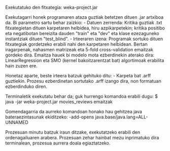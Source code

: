 Exekutatuko den fitxategia: weka-project.jar

Exekutagarri honek programaren ataza guztiak betetzen dituen .jar artxiboa da. Bi parametro sartu behar zaizkio:
    - Datuen zerrenda: Kritika guztiak .txt fitxategietan dituen karpetaren helbidea, hiru azpikarpetekin; kritika positibo eta negatibotan bereizita dauden "train" eta "dev" eta klase ezezaguneko instantziak dituen "test_blind".
    - Irteeraren izena: Programak sortuko dituen fitxategiak gordetzeko erabili nahi den karpetaren helbidean. Bertan iragarpenak, nahasmen matrizeak eta 5-fold cross-validation emaitzak gordeko dira. Emaitza hauek bi modelo mota ezberdinekin aterako dira: LinearRegression eta SMO (kernel bakoitzarentzat bat) algortimoak erabilita hain zuzen ere.

Honetaz aparte, beste irteera batzuk gehituko ditu:
    - Karpeta bat .arff guztiekin. Prozesu ezberdinetan sortutako .arff izango dira, non formatuan ezberdinduko diren.

Terminaletik exekutatu behar da; guk hurrengo komandoa erabili dugu:
    $ java -jar weka-project.jar movies_reviews emaitzak

Gomendagarria da aurreko komandoan honako hau gehitzea java bateraezintasunak ekiditzeko: -add-opens java.base/java.lang=ALL-UNNAMED
    
Prozesuan minutu batzuk iraun ditzake, exekutatzeko erabili den ordenagailuaren arabera. Prozesuan zehar hainbat mezu inprimatuko dira terminalean, prozesua aurrera doala egiaztatzeko.
